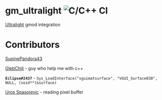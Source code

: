 # gm_ultralight ![C/C++ CI](https://github.com/SupinePandora43/gm_ultralight/workflows/C/C++%20CI/badge.svg)

[Ultralight](https://github.com/ultralight-ux/Ultralight) gmod integration

# Contributors
[SupinePandora43](https://github.com/SupinePandora43)

[GlebChili](https://github.com/GlebChili) - guy who help me with c++

**`Eclipse#2437`** - `Sys_LoadInterface("vguimatsurface", "VGUI_Surface030", NULL, (void**)&surface)`

[Uros Spasojevic](https://app.slack.com/client/TC4C8F4CT/CC492VBLL/user_profile/ULE28P1AL) - reading pixel buffer
